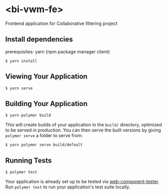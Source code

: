 # \<bi-vwm-fe\>

Frontend application for Collaborative filtering project

## Install dependencies

prerequisites: yarn (npm package manager client)

```
$ yarn install
```

## Viewing Your Application

```
$ yarn serve
```

## Building Your Application

```
$ yarn polymer build
```

This will create builds of your application in the `build/` directory, optimized to be served in production. You can then serve the built versions by giving `polymer serve` a folder to serve from:

```
$ yarn polymer serve build/default
```

## Running Tests

```
$ polymer test
```

Your application is already set up to be tested via [web-component-tester](https://github.com/Polymer/web-component-tester). Run `polymer test` to run your application's test suite locally.

